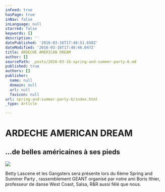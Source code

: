 ```yaml
---
inFeed: true
hasPage: true
inNav: false
inLanguage: null
starred: false
keywords: []
description: ''
datePublished: '2016-03-16T17:48:51.650Z'
dateModified: '2016-03-16T17:48:46.047Z'
title: ARDECHE AMERICAN DREAM
author: []
sourcePath: _posts/2016-03-16-spring-and-summer-party-6.md
published: true
authors: []
publisher:
  name: null
  domain: null
  url: null
  favicon: null
url: spring-and-summer-party-6/index.html
_type: Article

---
```

# ARDECHE AMERICAN DREAM

## ...de belles américaines à ses pieds
![](https://s3-us-west-2.amazonaws.com/the-grid-img/p/ba02a25d725b2fa3b54d828753dee9e0e35e67b7.jpg)

Betty Lascene et les Gangsters sera présente lors du 6ème  Spring and Summer Party , rassemblement GEANT organisé par notre ami Boris Ithier, professeur de danse West Coast, Salsa, R&R aussi fêlé que nous.